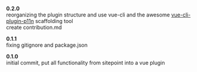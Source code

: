 **0.2.0**  
reorganizing the plugin structure and use vue-cli and the awesome [vue-cli-plugin-p11n](https://github.com/kazupon/vue-cli-plugin-p11n) scaffolding tool  
create contribution.md  

**0.1.1**  
fixing gitignore and package.json

**0.1.0**  
initial commit, put all functionality from sitepoint into a vue plugin
